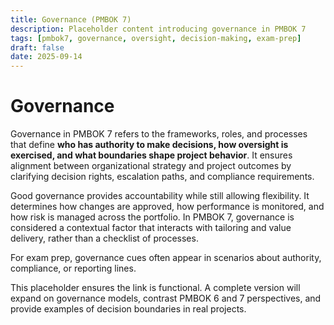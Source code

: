 ```yaml
---
title: Governance (PMBOK 7)
description: Placeholder content introducing governance in PMBOK 7
tags: [pmbok7, governance, oversight, decision-making, exam-prep]
draft: false
date: 2025-09-14
---
```


# Governance

Governance in PMBOK 7 refers to the frameworks, roles, and processes that define **who has authority to make decisions, how oversight is exercised, and what boundaries shape project behavior**. It ensures alignment between organizational strategy and project outcomes by clarifying decision rights, escalation paths, and compliance requirements.  

Good governance provides accountability while still allowing flexibility. It determines how changes are approved, how performance is monitored, and how risk is managed across the portfolio. In PMBOK 7, governance is considered a contextual factor that interacts with tailoring and value delivery, rather than a checklist of processes.  

For exam prep, governance cues often appear in scenarios about authority, compliance, or reporting lines.  

This placeholder ensures the link is functional. A complete version will expand on governance models, contrast PMBOK 6 and 7 perspectives, and provide examples of decision boundaries in real projects.
